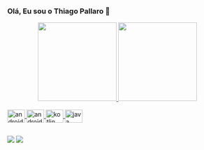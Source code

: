 ### Olá, Eu sou o Thiago Pallaro 👋

<!--
**TPALLARO/TPALLARO** is a ✨ _special_ ✨ repository because its `README.md` (this file) appears on your GitHub profile.

Here are some ideas to get you started:

- 🔭 I’m currently working on ...
- 🌱 I’m currently learning ...
- 👯 I’m looking to collaborate on ...
- 🤔 I’m looking for help with ...
- 💬 Ask me about ...
- 📫 How to reach me: ...
- 😄 Pronouns: ...
- ⚡ Fun fact: ...
-->

<div align="center">
  <a href="https://github.com/TPALLARO">
  <img height="180em" src="https://github-readme-stats.vercel.app/api?username=TPALLARO&show_icons=true&theme=dark&include_all_commits=true&count_private=true"/>
  <img height="180em" src="https://github-readme-stats.vercel.app/api/top-langs/?username=TPALLARO&layout=compact&langs_count=7&theme=dark"/>
</div>
  
<div style="display: inline_block"><br>  
      
  <!--<img align="center" alt="Js" height="30" width="40" src="https://raw.githubusercontent.com/devicons/devicon/master/icons/javascript/javascript-plain.svg">
  <img align="center" alt="React" height="30" width="40" src="https://raw.githubusercontent.com/devicons/devicon/master/icons/react/react-original.svg"> -->
  <img align="center" alt="android" height="30" width="40" src="https://cdn.jsdelivr.net/gh/devicons/devicon/icons/android/android-original.svg" />  
  <img align="center" alt="android_studio" height="30" width="40"  src="https://cdn.jsdelivr.net/gh/devicons/devicon/icons/androidstudio/androidstudio-original.svg" />
  <img align="center" alt="kotlin" height="30" width="40"   src="https://cdn.jsdelivr.net/gh/devicons/devicon/icons/kotlin/kotlin-original-wordmark.svg" />
  <img align="center" alt="java" height="30" width="40"   src="https://cdn.jsdelivr.net/gh/devicons/devicon/icons/java/java-original-wordmark.svg" /> 

  
  ##
  
 
<div> 
  
  <a href = "mailto:meirapallaro@gmail.com"><img src="https://img.shields.io/badge/-Gmail-%23333?style=for-the-badge&logo=gmail&logoColor=white" target="_blank"></a>
  <a href="https://www.linkedin.com/in/thiagopallaro" target="_blank"><img src="https://img.shields.io/badge/-LinkedIn-%230077B5?style=for-the-badge&logo=linkedin&logoColor=white" target="_blank"></a> 
 
 
</div>
